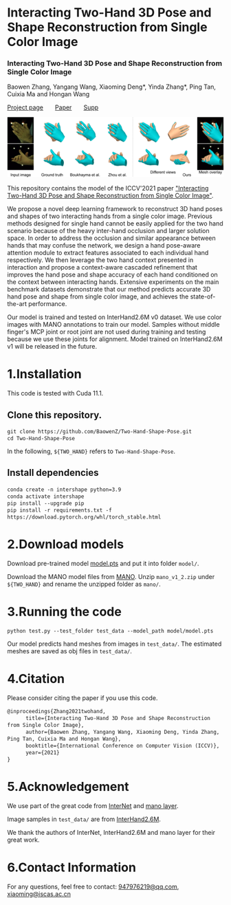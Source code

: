 # Interacting Two-Hand 3D Pose and Shape Reconstruction from Single Color Image

### Interacting Two-Hand 3D Pose and Shape Reconstruction from Single Color Image
Baowen Zhang, Yangang Wang, Xiaoming Deng*, Yinda Zhang*, Ping Tan, Cuixia Ma and Hongan Wang

[Project page](https://baowenz.github.io/Intershape/)   &nbsp;  &nbsp;  &nbsp;  [Paper](https://openaccess.thecvf.com/content/ICCV2021/papers/Zhang_Interacting_Two-Hand_3D_Pose_and_Shape_Reconstruction_From_Single_Color_ICCV_2021_paper.pdf)   &nbsp;  &nbsp;  &nbsp;  [Supp](https://openaccess.thecvf.com/content/ICCV2021/supplemental/Zhang_Interacting_Two-Hand_3D_ICCV_2021_supplemental.pdf)

![prediction example](teaser.png)

This repository contains the model of the ICCV'2021 paper ["Interacting Two-Hand 3D Pose and Shape Reconstruction from Single Color Image"](https://openaccess.thecvf.com/content/ICCV2021/papers/Zhang_Interacting_Two-Hand_3D_Pose_and_Shape_Reconstruction_From_Single_Color_ICCV_2021_paper.pdf).

We propose a novel deep learning framework to reconstruct 3D hand poses and shapes of two interacting hands from a single color image. Previous methods designed for single hand cannot be easily applied for the two hand scenario because of the heavy inter-hand occlusion and larger solution space. In order to address the occlusion and similar appearance between hands that may confuse the network, we design a hand pose-aware attention module to extract features associated to each individual hand respectively. We then leverage the two hand context presented in interaction and propose a context-aware cascaded refinement that improves the hand pose and shape accuracy of each hand conditioned on the context between interacting hands. Extensive experiments on the main benchmark datasets demonstrate that our method predicts accurate 3D hand pose and shape from single color image, and achieves the state-of-the-art performance.

Our model is trained and tested on InterHand2.6M v0 dataset. We use color images with MANO annotations to train our model. Samples without middle finger's MCP joint or root joint are not used during training and testing because we use these joints for alignment. Model trained on InterHand2.6M v1 will be released in the future.

# 1.Installation
This code is tested with Cuda 11.1.
## Clone this repository.
```
git clone https://github.com/BaowenZ/Two-Hand-Shape-Pose.git
cd Two-Hand-Shape-Pose
```
In the following, `${TWO_HAND}` refers to `Two-Hand-Shape-Pose`.
## Install dependencies
```
conda create -n intershape python=3.9
conda activate intershape
pip install --upgrade pip
pip install -r requirements.txt -f https://download.pytorch.org/whl/torch_stable.html
```
# 2.Download models
Download pre-trained model [model.pts](https://drive.google.com/drive/folders/1cQz7uOMzhsACPb86lMrVAJnACF4-h3Q7?usp=sharing) and put it into folder `model/`.

Download the MANO model files from [MANO](https://mano.is.tue.mpg.de/). Unzip `mano_v1_2.zip` under `${TWO_HAND}` and rename the unzipped folder as `mano/`.

# 3.Running the code
```
python test.py --test_folder test_data --model_path model/model.pts
```
Our model predicts hand meshes from images in `test_data/`. The estimated meshes are saved as obj files in `test_data/`.

# 4.Citation
Please consider citing the paper if you use this code.
```
@inproceedings{Zhang2021twohand, 
      title={Interacting Two-Hand 3D Pose and Shape Reconstruction from Single Color Image}, 
      author={Baowen Zhang, Yangang Wang, Xiaoming Deng, Yinda Zhang, Ping Tan, Cuixia Ma and Hongan Wang}, 
      booktitle={International Conference on Computer Vision (ICCV)}, 
      year={2021} 
} 
```

# 5.Acknowledgement
We use part of the great code from [InterNet](https://mks0601.github.io/InterHand2.6M/) and [mano layer](https://github.com/hassony2/manopth).

Image samples in `test_data/` are from [InterHand2.6M](https://mks0601.github.io/InterHand2.6M/). 

We thank the authors of InterNet, InterHand2.6M and mano layer for their great work.

# 6.Contact Information
For any questions, feel free to contact: 947976219@qq.com, xiaoming@iscas.ac.cn





